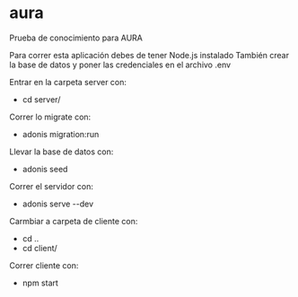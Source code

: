 # aura
Prueba de conocimiento para AURA

Para correr esta aplicación debes de tener Node.js instalado
También crear la base de datos y poner las credenciales en el archivo .env

Entrar en la carpeta server con:
 - cd server/


Correr lo migrate con:
 - adonis migration:run
 
 
Llevar la base de datos con:
 - adonis seed
 
 
Correr el servidor con:
 - adonis serve --dev


Carmbiar a carpeta de cliente con:
 - cd ..
 - cd client/
 
 
Correr cliente con:
 - npm start
